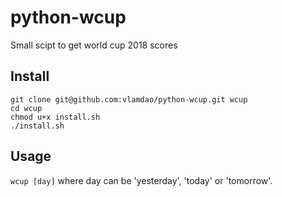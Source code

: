 # python-wcup
Small scipt to get world cup 2018 scores

## Install
```
git clone git@github.com:vlamdao/python-wcup.git wcup
cd wcup
chmod u+x install.sh
./install.sh
```

## Usage
`wcup [day]` where day can be 'yesterday', 'today' or 'tomorrow'.
